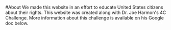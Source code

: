 #About
We made this website in an effort to educate United States citizens about their rights. This website was created along with Dr. Joe Harmon's 4C Challenge. More information about this challenge is available on his Google doc below. 
